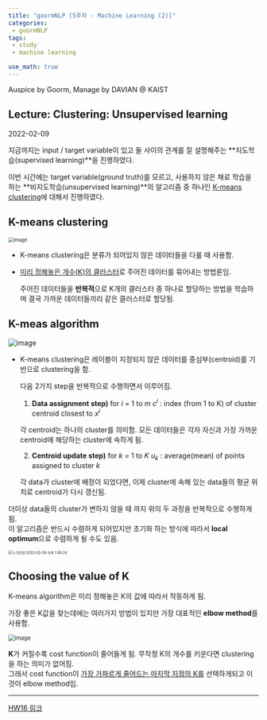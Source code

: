 ```yaml
---
title: "goormNLP [5주차 - Machine Learning (2)]"  
categories:
 - goormNLP
tags:
 - study
 - machine learning

use_math: true
---
```


Auspice by Goorm, Manage by DAVIAN @ KAIST

## Lecture: Clustering: Unsupervised learning

2022-02-09

지금까지는 input / target variable이 있고 둘 사이의 관계를 잘 설명해주는 **지도학습(supervised learning)**을 진행하였다.  

이번 시간에는 target variable(ground truth)를 모르고, 사용하지 않은 채로 학습을 하는 **비지도학습(unsupervised learning)**의 알고리즘 중 하나인 <u>K-means clustering</u>에 대해서 진행하였다.



## K-means clustering

<img src="https://user-images.githubusercontent.com/67947808/153118762-5f062096-0dfc-4e63-b4c0-f4c15672a479.png" alt="image" style="zoom:67%;" />

- K-means clustering은 분류가 되어있지 않은 데이터들을 다룰 때 사용함.
- <u>미리 정해놓은 개수(K)의 클러스터</u>로 주어진 데이터를 묶어내는 방법론임.

    주어진 데이터들을 **반복적**으로 K개의 클러스터 중 하나로 할당하는 방법을 학습하며 결국 가까운 데이터들끼리 같은 클러스터로 할당됨.



## K-meas algorithm

![image](https://user-images.githubusercontent.com/67947808/153119061-004e9d87-411d-4f5d-8140-eb91e4c87b1e.jpeg)



- K-means clustering은 레이블이 지정되지 않은 데이터를 중심부(centroid)를 기반으로 clustering을 함.

    다음 2가지 step을 반복적으로 수행하면서 이루어짐.
    1. **Data assignment step)**
    for $i$ = 1 to $m$
    $c^i$ : index (from 1 to K) of cluster centroid closest to $x^i$
    
    각 centroid는 하나의 cluster를 의미함. 모든 데이터들은 각자 자신과 가장 가까운 centroid에 해당하는 cluster에 속하게 됨.
    
    
    
    2. **Centroid update step)**
    for $k$ = 1 to $K$
    $u_k$ : average(mean) of points assigned to cluster $k$
    
    각 data가 cluster에 배정이 되었다면, 이제 cluster에 속해 있는 data들의 평균 위치로 centroid가 다시 갱신됨.



더이상 data들의 cluster가 변하지 않을 때 까지 위의 두 과정을 반복적으로 수행하게 됨.  
이 알고리즘은 반드시 수렴하게 되어있지만 초기화 하는 방식에 따라서 **local optimum**으로 수렴하게 될 수도 있음.

<img src="https://user-images.githubusercontent.com/67947808/153123926-111eef16-061c-4031-a74b-cde05df4263c.png" alt="스크린샷 2022-02-09 오후 1 49 24" style="zoom: 50%;" />



## Choosing the value of K

K-means algorithm은 미리 정해놓은 K의 값에 따라서 작동하게 됨.

가장 좋은 K값을 찾는데에는 여러가지 방법이 있지만 가장 대표적인 **elbow method**를 사용함.

<img src="https://user-images.githubusercontent.com/67947808/153163687-8d4e1975-1fc0-475e-bdaa-de5a168bfe8e.png" alt="image" style="zoom:80%;" />

**K**가 커질수록 cost function이 줄어들게 됨. 무작정 K의 개수를 키운다면 clustering을 하는 의미가 없어짐.  
그래서 cost function이 <u>가장 가파르게 줄어드는 마지막 지점의 K를</u> 선택하게되고 이것이 elbow method임.



---

[HW16 링크](https://github.com/wjh1065/goormNLP/blob/main/03_Machine_Learning/sol/%5BHW16%5D_K_means_Clustering.ipynb)
